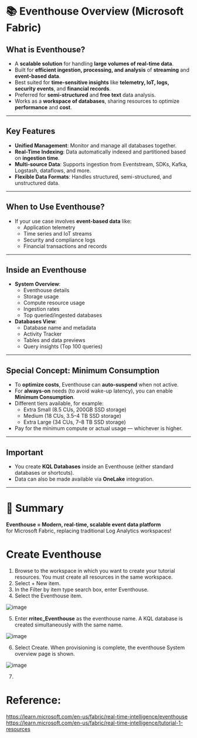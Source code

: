 # 📚 Eventhouse Overview (Microsoft Fabric)

## What is Eventhouse?
- A **scalable solution** for handling **large volumes of real-time data**.
- Built for **efficient ingestion, processing, and analysis** of **streaming** and **event-based data**.
- Best suited for **time-sensitive insights** like **telemetry, IoT, logs, security events**, and **financial records**.
- Preferred for **semi-structured** and **free text** data analysis.
- Works as a **workspace of databases**, sharing resources to optimize **performance** and **cost**.

---

## Key Features
- **Unified Management**: Monitor and manage all databases together.
- **Real-Time Indexing**: Data automatically indexed and partitioned based on **ingestion time**.
- **Multi-source Data**: Supports ingestion from Eventstream, SDKs, Kafka, Logstash, dataflows, and more.
- **Flexible Data Formats**: Handles structured, semi-structured, and unstructured data.

---

## When to Use Eventhouse?
- If your use case involves **event-based data** like:
  - Application telemetry
  - Time series and IoT streams
  - Security and compliance logs
  - Financial transactions and records

---

## Inside an Eventhouse
- **System Overview**: 
  - Eventhouse details
  - Storage usage
  - Compute resource usage
  - Ingestion rates
  - Top queried/ingested databases
- **Databases View**:
  - Database name and metadata
  - Activity Tracker
  - Tables and data previews
  - Query insights (Top 100 queries)

---

## Special Concept: Minimum Consumption
- To **optimize costs**, Eventhouse can **auto-suspend** when not active.
- For **always-on** needs (to avoid wake-up latency), you can enable **Minimum Consumption**.
- Different tiers available, for example:
  - Extra Small (8.5 CUs, 200GB SSD storage)
  - Medium (18 CUs, 3.5–4 TB SSD storage)
  - Extra Large (34 CUs, 7–8 TB SSD storage)
- Pay for the minimum compute or actual usage — whichever is higher.

---

## Important
- You create **KQL Databases** inside an Eventhouse (either standard databases or shortcuts).
- Data can also be made available via **OneLake** integration.

---

# 🎁 Summary
**Eventhouse = Modern, real-time, scalable event data platform**  
for Microsoft Fabric, replacing traditional Log Analytics workspaces!


# Create Eventhouse
1. Browse to the workspace in which you want to create your tutorial resources. You must create all resources in the same workspace.
2. Select + New item.
3. In the Filter by item type search box, enter Eventhouse.
4. Select the Eventhouse item.

![image](https://github.com/user-attachments/assets/37360f35-4107-4fcc-9725-e05494332cc4)

5. Enter **rritec_Eventhouse** as the eventhouse name. A KQL database is created simultaneously with the same name.

![image](https://github.com/user-attachments/assets/33f7b5cb-0f67-47e7-9060-e7d4014d4034)

6. Select Create. When provisioning is complete, the eventhouse System overview page is shown.

![image](https://github.com/user-attachments/assets/9d3e723a-d6a7-4e2a-83a5-786fcfcdec50)

7. 

# Reference:
https://learn.microsoft.com/en-us/fabric/real-time-intelligence/eventhouse
https://learn.microsoft.com/en-us/fabric/real-time-intelligence/tutorial-1-resources


